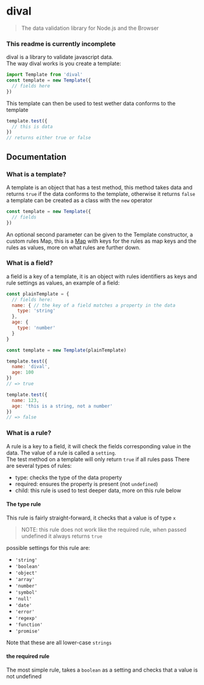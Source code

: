# dival
> The data validation library for Node.js and the Browser

### This readme is currently incomplete
dival is a library to validate javascript data.  
The way dival works is you create a template:  
```js
import Template from 'dival'
const template = new Template({
  // fields here
})
```

This template can then be used to test wether data conforms to the template  
```js
template.test({
  // this is data
})
// returns either true or false
```

## Documentation
### What is a template?
A template is an object that has a test method, this method takes data and returns `true` if the data conforms to the template, otherwise it returns `false`  
a template can be created as a class with the `new` operator
```js
const template = new Template({
  // fields
})
```

An optional second parameter can be
given to the Template constructor, a custom rules Map, this is a [Map](https://developer.mozilla.org/en/docs/Web/JavaScript/Reference/Global_Objects/Map) with keys for the rules as map keys and the rules as values, more on what rules are further down.

### What is a field?
a field is a key of a template, it is an object with rules identifiers as keys and rule settings as values, an example of a field:  
```js
const plainTemplate = {
  // fields here:
  name: { // the key of a field matches a property in the data
    type: 'string'
  },
  age: {
    type: 'number'
  }
}

const template = new Template(plainTemplate)

template.test({
  name: 'dival',
  age: 100
})
// => true

template.test({
  name: 123,
  age: 'this is a string, not a number'
})
// => false
```

### What is a rule?
A rule is a key to a field, it will check the fields corresponding value in the data. The value of a rule is called a `setting`.  
The test method on a template will only return `true` if all rules pass
There are several types of rules:
- type: checks the type of the data property
- required: ensures the property is present (not `undefined`)
- child: this rule is used to test deeper data, more on this rule below

#### The type rule
This rule is fairly straight-forward, it checks that a value is of type `x`  
> NOTE: this rule does not work like the required rule, when passed undefined it always returns `true`  

possible settings for this rule are:
- `'string'`
- `'boolean'`
- `'object'`
- `'array'`
- `'number'`
- `'symbol'`
- `'null'`
- `'date'`
- `'error'`
- `'regexp'`
- `'function'`
- `'promise'`

Note that these are all lower-case `strings`

#### the required rule
The most simple rule, takes a `boolean` as a setting and checks that a value is not undefined
